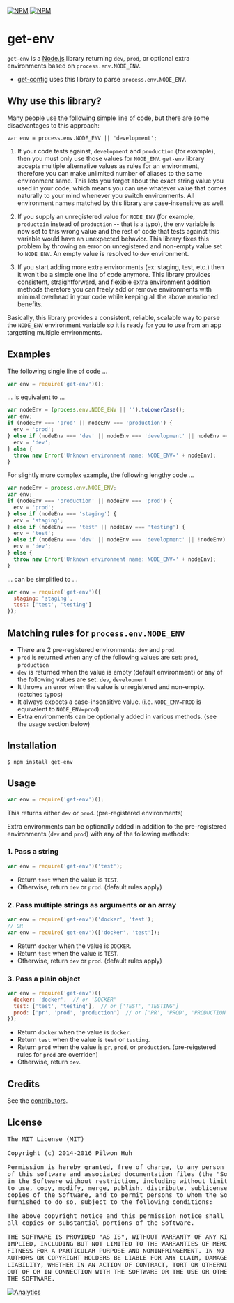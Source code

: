 [![NPM](https://nodei.co/npm/get-env.png?downloads=false&stars=false)](https://npmjs.org/package/get-env) [![NPM](https://nodei.co/npm-dl/get-env.png?months=6)](https://npmjs.org/package/get-env)


# get-env

`get-env` is a [Node.js](http://nodejs.org/) library returning `dev`, `prod`, or optional extra environments based on `process.env.NODE_ENV`.

* [get-config](https://github.com/pilwon/node-get-config) uses this library to parse `process.env.NODE_ENV`.


## Why use this library?

Many people use the following simple line of code, but there are some disadvantages to this approach:

    var env = process.env.NODE_ENV || 'development';

1. If your code tests against, `development` and `production` (for example), then you must only use those values for `NODE_ENV`. `get-env` library accepts multiple alternative values as rules for an environment, therefore you can make unlimited number of aliases to the same environment same. This lets you forget about the exact string value you used in your code, which means you can use whatever value that comes naturally to your mind whenever you switch environments. All environment names matched by this library are case-insensitive as well.

2. If you supply an unregistered value for `NODE_ENV` (for example, `productoin` instead of `production` -- that is a typo), the `env` variable is now set to this wrong value and the rest of code that tests against this variable would have an unexpected behavior. This library fixes this problem by throwing an error on unregistered and non-empty value set to `NODE_ENV`. An empty value is resolved to `dev` environment.

3. If you start adding more extra environments (ex: staging, test, etc.) then it won't be a simple one line of code anymore. This library provides consistent, straightforward, and flexible extra environment addition methods therefore you can freely add or remove environments with minimal overhead in your code while keeping all the above mentioned benefits.

Basically, this library provides a consistent, reliable, scalable way to parse the `NODE_ENV` environment variable so it is ready for you to use from an app targetting multiple environments.


## Examples

The following single line of code ...

```js
var env = require('get-env')();
```

... is equivalent to ...

```js
var nodeEnv = (process.env.NODE_ENV || '').toLowerCase();
var env;
if (nodeEnv === 'prod' || nodeEnv === 'production') {
  env = 'prod';
} else if (nodeEnv === 'dev' || nodeEnv === 'development' || nodeEnv === '') {
  env = 'dev';
} else {
  throw new Error('Unknown environment name: NODE_ENV=' + nodeEnv);
}
```

For slightly more complex example, the following lengthy code ...

```js
var nodeEnv = process.env.NODE_ENV;
var env;
if (nodeEnv === 'production' || nodeEnv === 'prod') {
  env = 'prod';
} else if (nodeEnv === 'staging') {
  env = 'staging';
} else if (nodeEnv === 'test' || nodeEnv === 'testing') {
  env = 'test';
} else if (nodeEnv === 'dev' || nodeEnv === 'development' || !nodeEnv) {
  env = 'dev';
} else {
  throw new Error('Unknown environment name: NODE_ENV=' + nodeEnv);
}
```

... can be simplified to ...

```js
var env = require('get-env')({
  staging: 'staging',
  test: ['test', 'testing']
});
```


## Matching rules for `process.env.NODE_ENV`

* There are 2 pre-registered environments: `dev` and `prod`.
* `prod` is returned when any of the following values are set: `prod`, `production`
* `dev` is returned when the value is empty (default environment) or any of the following values are set: `dev`, `development`
* It throws an error when the value is unregistered and non-empty. (catches typos)
* It always expects a case-insensitive value. (i.e. `NODE_ENV=PROD` is equivalent to `NODE_ENV=prod`)
* Extra environments can be optionally added in various methods. (see the usage section below)


## Installation

    $ npm install get-env


## Usage

```js
var env = require('get-env')();
```

This returns either `dev` or `prod`. (pre-registered environments)

Extra environments can be optionally added in addition to the pre-registered environments (`dev` and `prod`) with any of the following methods:

### 1. Pass a string

```js
var env = require('get-env')('test');
```

* Return `test` when the value is `TEST`.
* Otherwise, return `dev` or `prod`. (default rules apply)

### 2. Pass multiple strings as arguments or an array

```js
var env = require('get-env')('docker', 'test');
// OR
var env = require('get-env')(['docker', 'test']);
```

* Return `docker` when the value is `DOCKER`.
* Return `test` when the value is `TEST`.
* Otherwise, return `dev` or `prod`. (default rules apply)

### 3. Pass a plain object

```js
var env = require('get-env')({
  docker: 'docker',  // or 'DOCKER'
  test: ['test', 'testing'],  // or ['TEST', 'TESTING']
  prod: ['pr', 'prod', 'production']  // or ['PR', 'PROD', 'PRODUCTION']
});
```

* Return `docker` when the value is `docker`.
* Return `test` when the value is `test` or `testing`.
* Return `prod` when the value is `pr`, `prod`, or `production`. (pre-reigstered rules for `prod` are overriden)
* Otherwise, return `dev`.


## Credits

  See the [contributors](https://github.com/pilwon/node-get-env/graphs/contributors).


## License

<pre>
The MIT License (MIT)

Copyright (c) 2014-2016 Pilwon Huh

Permission is hereby granted, free of charge, to any person obtaining a copy
of this software and associated documentation files (the "Software"), to deal
in the Software without restriction, including without limitation the rights
to use, copy, modify, merge, publish, distribute, sublicense, and/or sell
copies of the Software, and to permit persons to whom the Software is
furnished to do so, subject to the following conditions:

The above copyright notice and this permission notice shall be included in
all copies or substantial portions of the Software.

THE SOFTWARE IS PROVIDED "AS IS", WITHOUT WARRANTY OF ANY KIND, EXPRESS OR
IMPLIED, INCLUDING BUT NOT LIMITED TO THE WARRANTIES OF MERCHANTABILITY,
FITNESS FOR A PARTICULAR PURPOSE AND NONINFRINGEMENT. IN NO EVENT SHALL THE
AUTHORS OR COPYRIGHT HOLDERS BE LIABLE FOR ANY CLAIM, DAMAGES OR OTHER
LIABILITY, WHETHER IN AN ACTION OF CONTRACT, TORT OR OTHERWISE, ARISING FROM,
OUT OF OR IN CONNECTION WITH THE SOFTWARE OR THE USE OR OTHER DEALINGS IN
THE SOFTWARE.
</pre>

[![Analytics](https://ga-beacon.appspot.com/UA-47034562-23/node-get-env/readme?pixel)](https://github.com/pilwon/node-get-env)
